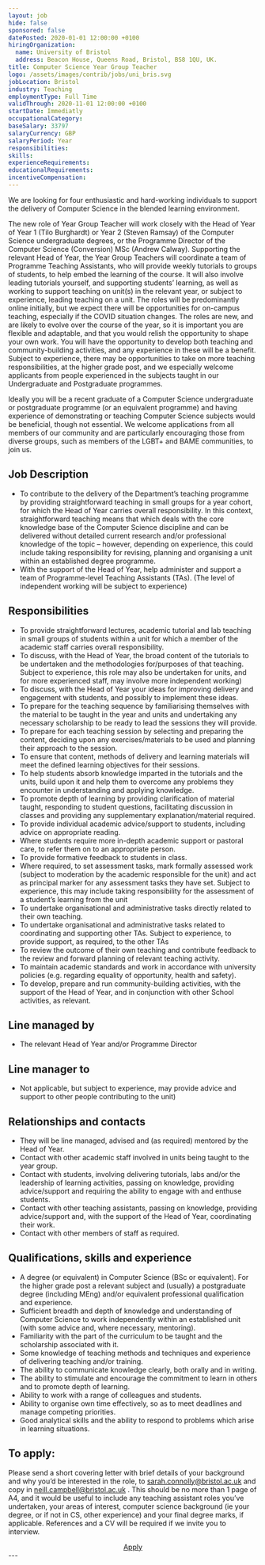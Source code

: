 ```yaml
---
layout: job
hide: false
sponsored: false
datePosted: 2020-01-01 12:00:00 +0100
hiringOrganization:
  name: University of Bristol
  address: Beacon House, Queens Road, Bristol, BS8 1QU, UK.
title: Computer Science Year Group Teacher
logo: /assets/images/contrib/jobs/uni_bris.svg
jobLocation: Bristol
industry: Teaching
employmentType: Full Time
validThrough: 2020-11-01 12:00:00 +0100
startDate: Immediatly
occupationalCategory:
baseSalary: 33797
salaryCurrency: GBP
salaryPeriod: Year
responsibilities:
skills:
experienceRequirements:
educationalRequirements:
incentiveCompensation:
---
```


We are looking for four enthusiastic and hard-working individuals to support the delivery of Computer Science in the blended learning environment.

The new role of Year Group Teacher will work closely with the Head of Year of Year 1 (Tilo Burghardt) or Year 2 (Steven Ramsay) of the Computer Science undergraduate degrees, or the Programme Director of the Computer Science (Conversion) MSc (Andrew Calway). Supporting the relevant Head of Year, the Year Group Teachers will coordinate a team of Programme Teaching Assistants, who will provide weekly tutorials to groups of students, to help embed the learning of the course. It will also involve leading tutorials yourself, and supporting students’ learning, as well as working to support teaching on unit(s) in the relevant year, or subject to experience, leading teaching on a unit. The roles will be predominantly online initially, but we expect there will be opportunities for on-campus teaching, especially if the COVID situation changes. The roles are new, and are likely to evolve over the course of the year, so it is important you are flexible and adaptable, and that you would relish the opportunity to shape your own work. You will have the opportunity to develop both teaching and community-building activities, and any experience in these will be a benefit.
Subject to experience, there may be opportunities to take on more teaching responsibilities, at the higher grade post, and we especially welcome applicants from people experienced in the subjects taught in our Undergraduate and Postgraduate programmes.

Ideally you will be a recent graduate of a Computer Science undergraduate or postgraduate programme (or an equivalent programme) and having experience of demonstrating or teaching Computer Science subjects would be beneficial, though not essential.
We welcome applications from all members of our community and are particularly encouraging those from diverse groups, such as members of the LGBT+ and BAME communities, to join us.

## Job Description

- To contribute to the delivery of the Department’s teaching programme by providing straightforward teaching in small groups for a year cohort, for which the Head of Year carries overall responsibility. In this context, straightforward teaching means that which deals with the core knowledge base of the Computer Science discipline and can be delivered without detailed current research and/or professional knowledge of the topic – however, depending on experience, this could include taking responsibility for revising, planning and organising a unit within an established degree programme.
- With the support of the Head of Year, help administer and support a team of Programme-level Teaching Assistants (TAs). (The level of independent working will be subject to experience)

## Responsibilities

- To provide straightforward lectures, academic tutorial and lab teaching in small groups of students within a unit for which a member of the academic staff carries overall responsibility.
- To discuss, with the Head of Year, the broad content of the tutorials to be undertaken and the methodologies for/purposes of that teaching. Subject to experience, this role may also be undertaken for units, and for more experienced staff, may involve more independent working)
- To discuss, with the Head of Year your ideas for improving delivery and engagement with students, and possibly to implement these ideas.
- To prepare for the teaching sequence by familiarising themselves with the material to be taught in the year and units and undertaking any necessary scholarship to be ready to lead the sessions they will provide.
- To prepare for each teaching session by selecting and preparing the content, deciding upon any exercises/materials to be used and planning their approach to the session.
- To ensure that content, methods of delivery and learning materials will meet the defined learning objectives for their sessions.
- To help students absorb knowledge imparted in the tutorials and the units, build upon it and help them to overcome any problems they encounter in understanding and applying knowledge.
- To promote depth of learning by providing clarification of material taught, responding to student questions, facilitating discussion in classes and providing any supplementary explanation/material required.
- To provide individual academic advice/support to students, including advice on appropriate reading.
- Where students require more in-depth academic support or pastoral care, to refer them on to an appropriate person.
- To provide formative feedback to students in class.
- Where required, to set assessment tasks, mark formally assessed work (subject to moderation by the academic responsible for the unit) and act as principal marker for any assessment tasks they have set. Subject to experience, this may include taking responsibility for the assessment of a student’s learning from the unit
- To undertake organisational and administrative tasks directly related to their own teaching.
- To undertake organisational and administrative tasks related to coordinating and supporting other TAs. Subject to experience, to provide support, as required, to the other TAs
- To review the outcome of their own teaching and contribute feedback to the review and forward planning of relevant teaching activity.
- To maintain academic standards and work in accordance with university policies (e.g. regarding equality of opportunity, health and safety).
- To develop, prepare and run community-building activities, with the support of the Head of Year, and in conjunction with other School activities, as relevant.

## Line managed by

- The relevant Head of Year and/or Programme Director

## Line manager to

- Not applicable, but subject to experience, may provide advice and support to other people contributing to the unit)

## Relationships and contacts

- They will be line managed, advised and (as required) mentored by the Head of Year.
- Contact with other academic staff involved in units being taught to the year group.
- Contact with students, involving delivering tutorials, labs and/or the leadership of learning activities, passing on knowledge, providing advice/support and requiring the ability to engage with and enthuse students.
- Contact with other teaching assistants, passing on knowledge, providing advice/support and, with the support of the Head of Year, coordinating their work.
- Contact with other members of staff as required.

## Qualifications, skills and experience

- A degree (or equivalent) in Computer Science (BSc or equivalent). For the higher grade post a relevant subject and (usually) a postgraduate degree (including MEng) and/or equivalent professional qualification and experience.
- Sufficient breadth and depth of knowledge and understanding of Computer Science to work independently within an established unit (with some advice and, where necessary, mentoring).
- Familiarity with the part of the curriculum to be taught and the scholarship associated with it.
- Some knowledge of teaching methods and techniques and experience of delivering teaching and/or training.
- The ability to communicate knowledge clearly, both orally and in writing.
- The ability to stimulate and encourage the commitment to learn in others and to promote depth of learning.
- Ability to work with a range of colleagues and students.
- Ability to organise own time effectively, so as to meet deadlines and manage competing priorities.
- Good analytical skills and the ability to respond to problems which arise in learning situations.

## To apply:

Please send a short covering letter with brief details of your background and why you’d be interested in the role, to sarah.connolly@bristol.ac.uk and copy in neill.campbell@bristol.ac.uk . This should be no more than 1 page of A4, and it would be useful to include any teaching assistant roles you’ve undertaken, your areas of interest, computer science background (ie your degree, or if not in CS, other experience) and your final degree marks, if applicable. References and a CV will be required if we invite you to interview.

<div class="to-apply" style="text-align: center">
  <a class="btn btn--dark" style="margin: 20px" href="mailto:sarah.connolly@bristol.ac.uk?cc=neill.campbell@bristol.ac.uk&subject=Computer%20Science%20Year%20Group%20Teacher">
    Apply
  </a>
</div>
---
